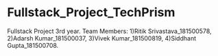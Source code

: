 # Fullstack_Project_TechPrism
Fullstack Project 3rd year.
Team Members:
1)Ritik Srivastava_181500578,
2)Adarsh Kumar_181500037,
3)Vivek Kumar_181500819,
4)Siddhant Gupta_181500708.
